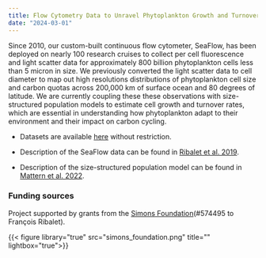 ```yaml
---
title: Flow Cytometry Data to Unravel Phytoplankton Growth and Turnover Rates
date: "2024-03-01"
---
```

Since 2010, our custom-built continuous flow cytometer, SeaFlow, has been deployed on nearly 100 research cruises to collect per cell fluorescence and light scatter data for approximately 800 billion phytoplankton cells less than 5 micron in size. We previously converted the light scatter data to cell diameter to map out high resolutions distributions of phytoplankton cell size and carbon quotas across 200,000 km of surface ocean and 80 degrees of latitude.  We are currently coupling these these observations with size-structured population models to estimate cell growth and turnover rates, which are essential in understanding how phytoplankton adapt to their environment and their impact on carbon cycling.

* Datasets are available [here](https://doi.org/10.5281/zenodo.7102019) without restriction.

* Description of the SeaFlow data can be found in [Ribalet et al. 2019](https://doi.org/10.1038/s41597-019-0292-2).

* Description of the size-structured population model can be found in [Mattern et al. 2022](https://doi.org/10.1371/JOURNAL.PCBI.1009733).


### Funding sources
Project supported by grants from the [Simons Foundation](https://www.simonsfoundation.org/life-sciences/microbial-oceanography/)(#574495 to François Ribalet).

{{< figure library="true" src="simons_foundation.png" title="" lightbox="true">}}
